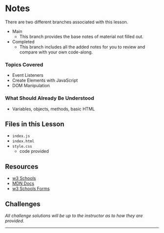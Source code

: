 # Notes
There are two different branches associated with this lesson.
- Main
  - This branch provides the base notes of material not filled out.
- Completed
  - This branch includes all the added notes for you to review and compare with your own code-along.

### Topics Covered
- Event Listeners
- Create Elements with JavaScript
- DOM Manipulation

### What Should Already Be Understood
- Variables, objects, methods, basic HTML

## Files in this Lesson
- `index.js`
- `index.html`
- `style.css`
  - code provided

## Resources
- [w3 Schools](https://www.w3schools.com/js/js_htmldom_eventlistener.asp)
- [MDN Docs](https://developer.mozilla.org/en-US/docs/Web/API/EventTarget/addEventListener)
- [w3 Schools Forms](https://www.w3schools.com/html/html_forms.asp)

## Challenges
*All challenge solutions will be up to the instructor as to how they are provided.*

---
